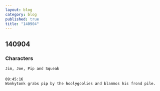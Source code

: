 ```yaml
---
layout: blog
category: blog
published: true
title: "140904"
---
```


## 140904

### Characters
	Jim, Joe, Pip and Squeak
####
	09:45:16
    Wonkytonk grabs pip by the hoolygoolies and blammos his frond pile.